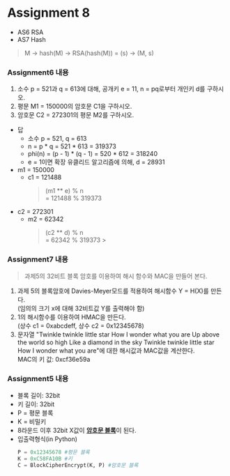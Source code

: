 # Assignment 8


* AS6 RSA
* AS7 Hash
> M -> hash(M) -> RSA(hash(M)) = (s) -> (M,  s)

### Assignment6 내용
1. 소수 p = 521과 q = 613에 대해, 공개키 e = 11, n = pq로부터 개인키 d를 구하시오.
2. 평문 M1 = 150000의 암호문 C1을 구하시오.
3. 암호문 C2 = 272301의 평문 M2를 구하시오.
* 답
    * 소수 p = 521, q = 613
    * n = p * q = 521 * 613 = 319373
    * phi(n) = (p - 1) * (q - 1) = 520 * 612 = 318240
    * e = 1이면 확장 유클리드 알고리즘에 의해, d = 28931
* m1 = 150000
    * c1 = 121488
        > (m1 ** e) % n<br> = 121488 % 319373    
* c2 = 272301
    * m2 = 62342
        > (c2 ** d) % n<br> = 62342 % 319373
                     >
### Assignment7 내용
> 과제5의 32비트 블록 암호를 이용하여 해시 함수와 MAC을 만들어 본다.
1. 과제 5의 블록암호에 Davies-Meyer모드를 적용하여 해시함수 Y = H(X)를 만든다.<br>(임의의 크기 x에 대해 32비트값 Y를 출력해야 함)
2. 1의 해시함수를 이용하여 HMAC을 만든다.<br>(상수 c1 = 0xabcdeff, 상수 c2 = 0x12345678)
3. 문자열 "Twinkle twinkle little star How I wonder what you are Up above the world so high Like a diamond in the sky Twinkle twinkle little star How I wonder what you are"에 대한 해시값과 MAC값을 계산한다.<br>MAC의 키 값: 0xcf36e59a 

### Assignment5 내용
* 블록 길이: 32bit
* 키 길이: 32bit
* P = 평문 블록
* K = 비밀키
* 8라운드 이후 32bit X값이 <U><strong>암호문 블록</strong></U>이 된다.
* 입출력형식(in Python)
    ```.py
    P = 0x12345678 #평문 블록
    K = 0xC58FA10B #키
    C = BlockCipherEncrypt(K, P) #암호문 블록
    ```